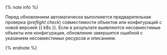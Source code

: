 {% note info %}

Перед обновлением автоматически выполняется предварительная проверка (_preflight check_) совместимости объектов или конфигураций с новой версией {{ k8s }}. Если в результате выявляются несовместимые объекты или конфигурации, обновление завершится ошибкой с указанием несовместимых ресурсов и описанием.

{% endnote %}